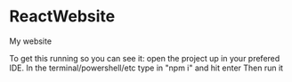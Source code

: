 # ReactWebsite
My website

To get this running so you can see it: open the project up in your prefered IDE.
In the terminal/powershell/etc type in "npm i" and hit enter
Then run it
